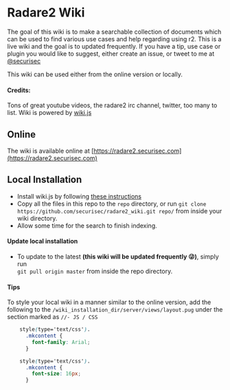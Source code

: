 # Radare2 Wiki
The goal of this wiki is to make a searchable collection of documents which can be used to find various use cases and help regarding using r2. This is a live wiki and the 
 goal is to updated frequently. If you have a tip, use case or plugin you would like to suggest, either create an issue, or tweet to me at [@securisec](https://twitter.com/securisec)

This wiki can be used either from the online version or locally.

#### Credits:
Tons of great youtube videos, the radare2 irc channel, twitter, too many to list.
Wiki is powered by [wiki.js](https://wiki.js.org/)

## Online
The wiki is available online at [https://radare2.securisec.com](https://radare2.securisec.com)

## Local Installation
- Install wiki.js by following [these instructions](https://docs.requarks.io/wiki/install)
- Copy all the files in this repo to the `repo` directory, or run 
```git clone https://github.com/securisec/radare2_wiki.git repo/``` from inside your wiki directory.
- Allow some time for the search to finish indexing.

#### Update local installation
- To update to the latest **(this wiki will be updated frequently :stuck_out_tongue_winking_eye:)**, simply run  
`git pull origin master` from inside the repo directory.

#### Tips
To style your local wiki in a manner similar to the online version, add the following to the `/wiki_installation_dir/server/views/layout.pug` under the section marked as `//- JS / CSS`  
```css
    style(type='text/css').
      .mkcontent {
        font-family: Arial;
      }

    style(type='text/css').
      .mkcontent {
        font-size: 16px;
      }
```
